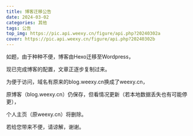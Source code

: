 ```yaml
---
title: 博客迁移公告
date: 2024-03-02
categories: 其他
tags: 公告
top_img: https://pic.api.weexy.cn/figure/api.php?20240302a
cover: https://pic.api.weexy.cn/figure/api.php?20240302b
---
```


如题，由于种种不便，博客由Hexo迁移至Wordpress， 

现已完成博客的配置，文章正逐步复制过来。 



为便于访问，域名有原来的blog.weexy.cn换成了weexy.cn，

 原博客（blog.weexy.cn）仍保存，但看情况更新（若本地数据丢失也有可能停更），

 个人主页（原weexy.cn）将删除。 



若给您带来不便，请谅解，谢谢。
